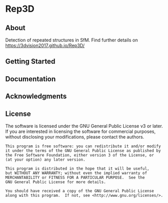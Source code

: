 Rep3D
======

About
-----
Detection of repeated structures in SfM.
Find further details on https://3dvision2017.github.io/Rep3D/

Getting Started
---------------


Documentation
-------------


Acknowledgments
---------------


License
-------

The software is licensed under the GNU General Public License v3 or later. If
you are interested in licensing the software for commercial purposes, without
disclosing your modifications, please contact the authors.



    This program is free software: you can redistribute it and/or modify
    it under the terms of the GNU General Public License as published by
    the Free Software Foundation, either version 3 of the License, or
    (at your option) any later version.

    This program is distributed in the hope that it will be useful,
    but WITHOUT ANY WARRANTY; without even the implied warranty of
    MERCHANTABILITY or FITNESS FOR A PARTICULAR PURPOSE.  See the
    GNU General Public License for more details.

    You should have received a copy of the GNU General Public License
    along with this program.  If not, see <http://www.gnu.org/licenses/>.

